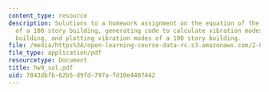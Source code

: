 ```yaml
---
content_type: resource
description: Solutions to a homework assignment on the equation of the lateral vibration
  of a 100 story building, generating code to calculate vibration modes of a 100 story
  building, and plotting vibration modes of a 100 story building.
file: /media/https%3A/open-learning-course-data-rc.s3.amazonaws.com/2-003j-dynamics-and-control-i-fall-2007/7843dbfb62b5d9fd797afd10e4407442_hw9_sol.pdf
file_type: application/pdf
resourcetype: Document
title: hw9_sol.pdf
uid: 7843dbfb-62b5-d9fd-797a-fd10e4407442
---
```


